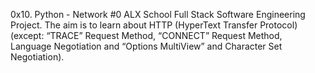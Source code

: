 0x10. Python - Network #0
ALX School Full Stack Software Engineering Project. The aim is to learn about HTTP (HyperText Transfer Protocol) (except: “TRACE” Request Method, “CONNECT” Request Method, Language Negotiation and “Options MultiView” and Character Set Negotiation).

